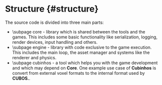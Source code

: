# Structure {#structure}

The source code is divided into three main parts:
- \subpage core - library which is shared between the tools and the games. This
includes some basic functionality like serialization, logging, render devices,
input handling and others.
- \subpage engine - library with code exclusive to the game execution. This includes
the main loop, the asset manager and systems like the renderer and physics.
- \subpage cubinhos - a tool which helps you with the game development and which
may depend on **Core**. One example use case of **Cubinhos** is convert from
external voxel formats to the internal format used by **CUBOS.**.
